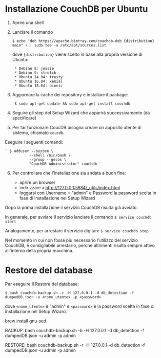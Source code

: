 # Installazione CouchDB per Ubuntu

1. Aprire una shell

2. Lanciare il comando

	`$ echo "deb https://apache.bintray.com/couchdb-deb {distribution} main" \
    		| sudo tee -a /etc/apt/sources.list`
    
	dove `{distribution}` viene scelto in base alla propria versione di Ubuntu:

		* Debian 8: jessie
		* Debian 9: stretch
		* Ubuntu 14.04: trusty
		* Ubuntu 16.04: xenial
		* Ubuntu 18.04: bionic
		
		
3. Aggiornare la cache dei repository e installare il package:

	` $ sudo apt-get update && sudo apt-get install couchdb`
	
4. Seguire gli step del Setup Wizard che apparirà successivamente (da specificare)

5. Per far funzionare CoucDB bisogna creare un apposito utente di sistema, chiamato `coucdb`.

Eseguire i seguenti comandi:

	` $ adduser --system \
        	   --shell /bin/bash \
        	   --group --gecos \
        	   "CouchDB Administrator" couchdb `


6. Per controllare che l'installazione sia andata a buon fine:

	* aprire un browser
	* indirizzare a http://127.0.0.1:5984/_utils/index.html
	* loggarsi con Username = "admin" e Password la password scelta in fase di installazione nel Setup Wizard
	

Dopo la prima installazione il servizio CouchDB risulta già avviato.

In generale, per avviare il servizio lanciare il comando
`$ service couchdb start`

Analogamente, per arrestare il servizio digitare
`$ service couchdb stop`
	
Nel momento in cui non fosse più necessario l'utilizzo del servizio CouchDB, è consigliabile arrestarlo, perchè altrimenti risulta sempre attivo all'interno della propria macchina.


# Restore del database

Per eseguire il Restore del database: 

`$ bash couchdb-backup.sh -r -H 127.0.0.1 -d db_detection -f dumpedDB.json -u <nome_utente> -p <password>`

dove `<nome_utente>` è "admin" e `<password>` è la password scelta in fase di installazione nel Setup Wizard.




    	
    
    


brew install gnu-sed

BACKUP:
bash couchdb-backup.sh -b -H 127.0.0.1 -d db_detection -f dumpedDB.json -u admin -p admin

RESTORE:
bash couchdb-backup.sh -r -H 127.0.0.1 -d db_detection -f dumpedDB.json -u admin -p admin

